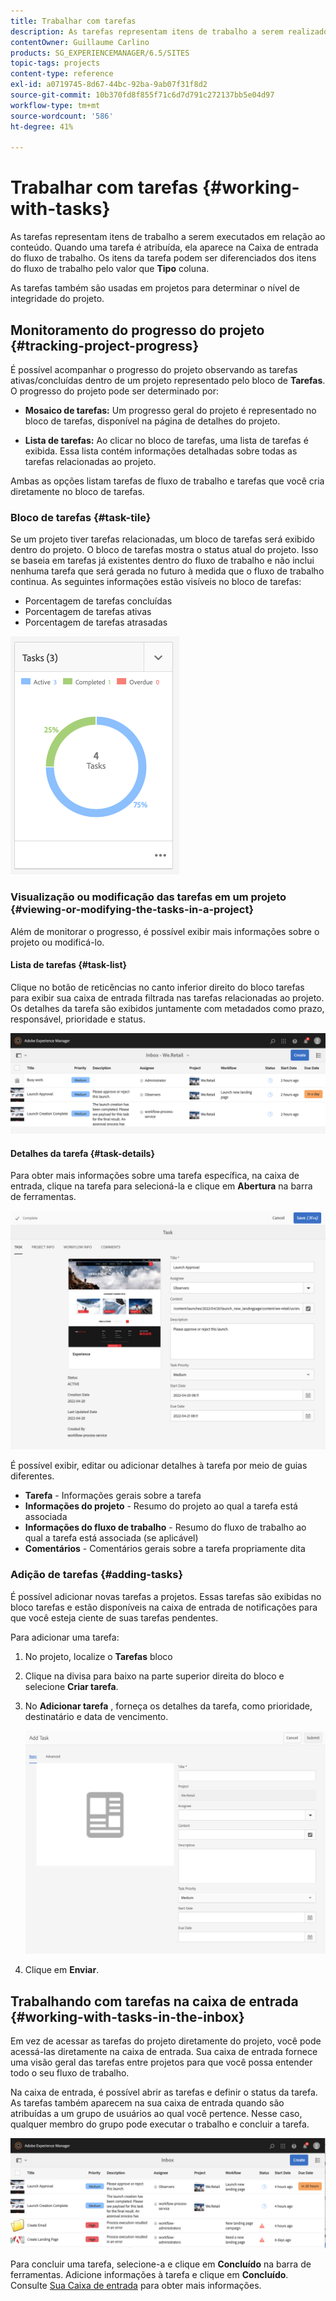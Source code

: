 ```yaml
---
title: Trabalhar com tarefas
description: As tarefas representam itens de trabalho a serem realizados no conteúdo e são usadas nos projetos para determinar a percentagem de conclusão das tarefas atuais
contentOwner: Guillaume Carlino
products: SG_EXPERIENCEMANAGER/6.5/SITES
topic-tags: projects
content-type: reference
exl-id: a0719745-8d67-44bc-92ba-9ab07f31f8d2
source-git-commit: 10b370fd8f855f71c6d7d791c272137bb5e04d97
workflow-type: tm+mt
source-wordcount: '586'
ht-degree: 41%

---
```



# Trabalhar com tarefas {#working-with-tasks}

As tarefas representam itens de trabalho a serem executados em relação ao conteúdo. Quando uma tarefa é atribuída, ela aparece na Caixa de entrada do fluxo de trabalho. Os itens da tarefa podem ser diferenciados dos itens do fluxo de trabalho pelo valor que **Tipo** coluna.

As tarefas também são usadas em projetos para determinar o nível de integridade do projeto.

## Monitoramento do progresso do projeto {#tracking-project-progress}

É possível acompanhar o progresso do projeto observando as tarefas ativas/concluídas dentro de um projeto representado pelo bloco de **Tarefas**. O progresso do projeto pode ser determinado por:

* **Mosaico de tarefas:** Um progresso geral do projeto é representado no bloco de tarefas, disponível na página de detalhes do projeto.

* **Lista de tarefas:** Ao clicar no bloco de tarefas, uma lista de tarefas é exibida. Essa lista contém informações detalhadas sobre todas as tarefas relacionadas ao projeto.

Ambas as opções listam tarefas de fluxo de trabalho e tarefas que você cria diretamente no bloco de tarefas.

### Bloco de tarefas {#task-tile}

Se um projeto tiver tarefas relacionadas, um bloco de tarefas será exibido dentro do projeto. O bloco de tarefas mostra o status atual do projeto. Isso se baseia em tarefas já existentes dentro do fluxo de trabalho e não inclui nenhuma tarefa que será gerada no futuro à medida que o fluxo de trabalho continua. As seguintes informações estão visíveis no bloco de tarefas:

* Porcentagem de tarefas concluídas
* Porcentagem de tarefas ativas
* Porcentagem de tarefas atrasadas

![Mosaico de tarefas](assets/project-tile-tasks.png)

### Visualização ou modificação das tarefas em um projeto {#viewing-or-modifying-the-tasks-in-a-project}

Além de monitorar o progresso, é possível exibir mais informações sobre o projeto ou modificá-lo.

#### Lista de tarefas {#task-list}

Clique no botão de reticências no canto inferior direito do bloco tarefas para exibir sua caixa de entrada filtrada nas tarefas relacionadas ao projeto. Os detalhes da tarefa são exibidos juntamente com metadados como prazo, responsável, prioridade e status.

![Caixa de entrada de tarefas do projeto](assets/project-tasks.png)

#### Detalhes da tarefa {#task-details}

Para obter mais informações sobre uma tarefa específica, na caixa de entrada, clique na tarefa para selecioná-la e clique em **Abertura** na barra de ferramentas.

![Detalhes da tarefa](assets/project-task-detail.png)

É possível exibir, editar ou adicionar detalhes à tarefa por meio de guias diferentes.

* **Tarefa** - Informações gerais sobre a tarefa
* **Informações do projeto** - Resumo do projeto ao qual a tarefa está associada
* **Informações do fluxo de trabalho** - Resumo do fluxo de trabalho ao qual a tarefa está associada (se aplicável)
* **Comentários** - Comentários gerais sobre a tarefa propriamente dita

### Adição de tarefas {#adding-tasks}

É possível adicionar novas tarefas a projetos. Essas tarefas são exibidas no bloco tarefas e estão disponíveis na caixa de entrada de notificações para que você esteja ciente de suas tarefas pendentes.

Para adicionar uma tarefa:

1. No projeto, localize o **Tarefas** bloco
1. Clique na divisa para baixo na parte superior direita do bloco e selecione **Criar tarefa**.
1. No **Adicionar tarefa** , forneça os detalhes da tarefa, como prioridade, destinatário e data de vencimento.

   ![Adicionar uma tarefa](assets/project-add-task.png)

1. Clique em **Enviar**.

## Trabalhando com tarefas na caixa de entrada {#working-with-tasks-in-the-inbox}

Em vez de acessar as tarefas do projeto diretamente do projeto, você pode acessá-las diretamente na caixa de entrada. Sua caixa de entrada fornece uma visão geral das tarefas entre projetos para que você possa entender todo o seu fluxo de trabalho.

Na caixa de entrada, é possível abrir as tarefas e definir o status da tarefa. As tarefas também aparecem na sua caixa de entrada quando são atribuídas a um grupo de usuários ao qual você pertence. Nesse caso, qualquer membro do grupo pode executar o trabalho e concluir a tarefa.

![Caixa de entrada](assets/project-inbox.png)

Para concluir uma tarefa, selecione-a e clique em **Concluído** na barra de ferramentas. Adicione informações à tarefa e clique em **Concluído**. Consulte [Sua Caixa de entrada](/help/sites-authoring/inbox.md) para obter mais informações.
